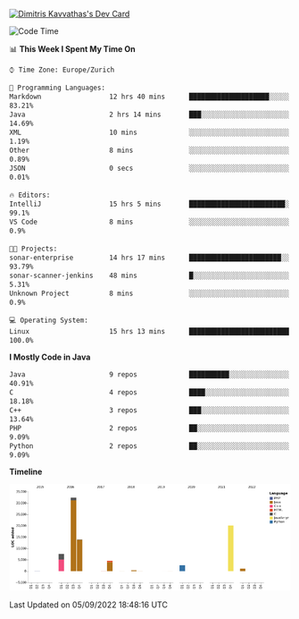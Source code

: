 <a href="https://app.daily.dev/JimR21"><img src="https://api.daily.dev/devcards/1a6ea627b9cf4de4a4f1b5f5cac8c85e.png?r=t8i" width="400" alt="Dimitris Kavvathas's Dev Card"/></a>

<!--START_SECTION:waka-->
![Code Time](http://img.shields.io/badge/Code%20Time-3%2C589%20hrs%2020%20mins-blue)

📊 **This Week I Spent My Time On** 

```text
⌚︎ Time Zone: Europe/Zurich

💬 Programming Languages: 
Markdown                 12 hrs 40 mins      ████████████████████░░░░░   83.21% 
Java                     2 hrs 14 mins       ███░░░░░░░░░░░░░░░░░░░░░░   14.69% 
XML                      10 mins             ░░░░░░░░░░░░░░░░░░░░░░░░░   1.19% 
Other                    8 mins              ░░░░░░░░░░░░░░░░░░░░░░░░░   0.89% 
JSON                     0 secs              ░░░░░░░░░░░░░░░░░░░░░░░░░   0.01%

🔥 Editors: 
IntelliJ                 15 hrs 5 mins       ████████████████████████░   99.1% 
VS Code                  8 mins              ░░░░░░░░░░░░░░░░░░░░░░░░░   0.9%

🐱‍💻 Projects: 
sonar-enterprise         14 hrs 17 mins      ███████████████████████░░   93.79% 
sonar-scanner-jenkins    48 mins             █░░░░░░░░░░░░░░░░░░░░░░░░   5.31% 
Unknown Project          8 mins              ░░░░░░░░░░░░░░░░░░░░░░░░░   0.9%

💻 Operating System: 
Linux                    15 hrs 13 mins      █████████████████████████   100.0%

```

**I Mostly Code in Java** 

```text
Java                     9 repos             ██████████░░░░░░░░░░░░░░░   40.91% 
C                        4 repos             ████░░░░░░░░░░░░░░░░░░░░░   18.18% 
C++                      3 repos             ███░░░░░░░░░░░░░░░░░░░░░░   13.64% 
PHP                      2 repos             ██░░░░░░░░░░░░░░░░░░░░░░░   9.09% 
Python                   2 repos             ██░░░░░░░░░░░░░░░░░░░░░░░   9.09%

```


**Timeline**

![Chart not found](https://raw.githubusercontent.com/JimR21/JimR21/master/charts/bar_graph.png) 


 Last Updated on 05/09/2022 18:48:16 UTC
<!--END_SECTION:waka-->

<!--
**JimR21/JimR21** is a ✨ _special_ ✨ repository because its `README.md` (this file) appears on your GitHub profile.

Here are some ideas to get you started:

- 🔭 I’m currently working on ...
- 🌱 I’m currently learning ...
- 👯 I’m looking to collaborate on ...
- 🤔 I’m looking for help with ...
- 💬 Ask me about ...
- 📫 How to reach me: ...
- 😄 Pronouns: ...
- ⚡ Fun fact: ...
-->
